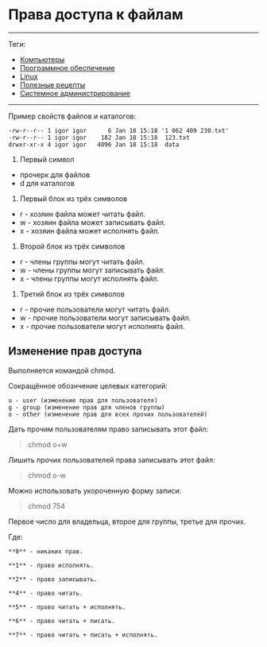 # Права доступа к файлам



---

Теги:

- [Компьютеры](../../_tags/компьютеры.md)
- [Программное обеспечение](../../_tags/программное%20обеспечение.md)
- [Linux](../../_tags/linux.md)
- [Полезные рецепты](../../_tags/полезные%20рецепты.md)
- [Системное администрирование](../../_tags/системное%20администрирование.md)

---

Пример свойств файлов и каталогов:

    -rw-r--r-- 1 igor igor      6 Jan 18 15:18 '1 062 409 230.txt'
    -rw-r--r-- 1 igor igor    182 Jan 18 15:18  123.txt
    drwxr-xr-x 4 igor igor   4096 Jan 18 15:18  data


1. Первый символ
+ прочерк для файлов
+ d для каталогов

1. Первый блок из трёх символов

+ r - хозяин файла может читать файл.
+ w - хозяин файла может записывать файл.
+ x - хозяин файла может исполнять файл.


1. Второй блок из трёх символов

+ r - члены группы могут читать файл.
+ w - члены группы могут записывать файл.
+ x - члены группы могут исполнять файл.


1. Третий блок из трёх символов

+ r - прочие пользователи могут читать файл.
+ w - прочие пользователи могут записывать файл.
+ x - прочие пользователи могут исполнять файл.

## Изменение прав доступа

Выполняется командой chmod.

Сокращённое обознчение целевых категорий:

    u - user (изменение прав для пользователя)
    g - group (изменение прав для членов группы)
    o - other (изменение прав для всех прочих пользователей)

Дать прочим пользователям право записывать этот файл:

> chmod o+w <filename>
  
Лишить прочих пользователей права записывать этот файл:

> chmod o-w <filename>
  
Можно использовать укороченную форму записи:

> chmod 754 <filename>
  
Первое число для владельца, второе для группы, третье для прочих.
  
Где:

    **0** - никаких прав.
    
    **1** - право исполнять.
    
    **2** - право записывать.
    
    **4** - право читать.
    
    **5** - право читать + исполнять.
    
    **6** - право читать + писать.
    
    **7** - право читать + писать + исполнять.
